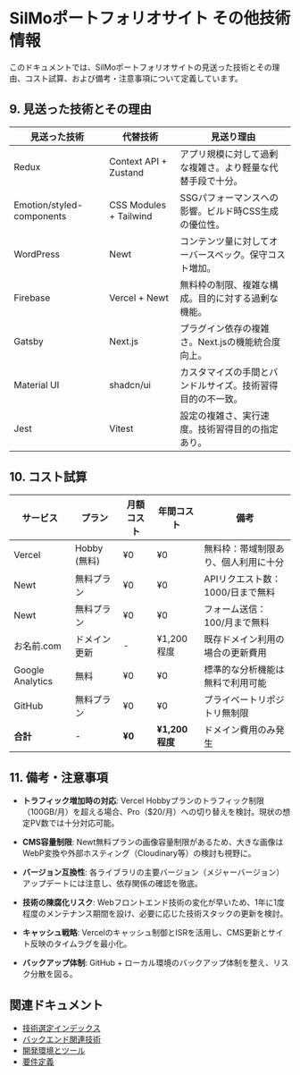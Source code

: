 # SilMoポートフォリオサイト その他技術情報

このドキュメントでは、SilMoポートフォリオサイトの見送った技術とその理由、コスト試算、および備考・注意事項について定義しています。

## 9. 見送った技術とその理由

| 見送った技術 | 代替技術 | 見送り理由 |
|------------|----------|----------|
| Redux | Context API + Zustand | アプリ規模に対して過剰な複雑さ。より軽量な代替手段で十分。 |
| Emotion/styled-components | CSS Modules + Tailwind | SSGパフォーマンスへの影響。ビルド時CSS生成の優位性。 |
| WordPress | Newt | コンテンツ量に対してオーバースペック。保守コスト増加。 |
| Firebase | Vercel + Newt | 無料枠の制限、複雑な構成。目的に対する過剰な機能。 |
| Gatsby | Next.js | プラグイン依存の複雑さ。Next.jsの機能統合度向上。 |
| Material UI | shadcn/ui | カスタマイズの手間とバンドルサイズ。技術習得目的の不一致。 |
| Jest | Vitest | 設定の複雑さ、実行速度。技術習得目的の指定あり。 |

## 10. コスト試算

| サービス | プラン | 月額コスト | 年間コスト | 備考 |
|---------|-------|------------|------------|------|
| Vercel | Hobby (無料) | ¥0 | ¥0 | 無料枠：帯域制限あり、個人利用に十分 |
| Newt | 無料プラン | ¥0 | ¥0 | APIリクエスト数：1000/日まで無料 |
| Newt | 無料プラン | ¥0 | ¥0 | フォーム送信：100/月まで無料 |
| お名前.com | ドメイン更新 | - | ¥1,200程度 | 既存ドメイン利用の場合の更新費用 |
| Google Analytics | 無料 | ¥0 | ¥0 | 標準的な分析機能は無料で利用可能 |
| GitHub | 無料プラン | ¥0 | ¥0 | プライベートリポジトリ無制限 |
| **合計** | - | **¥0** | **¥1,200程度** | ドメイン費用のみ発生 |

## 11. 備考・注意事項

- **トラフィック増加時の対応**: Vercel Hobbyプランのトラフィック制限（100GB/月）を超える場合、Pro（$20/月）への切り替えを検討。現状の想定PV数では十分対応可能。

- **CMS容量制限**: Newt無料プランの画像容量制限があるため、大きな画像はWebP変換や外部ホスティング（Cloudinary等）の検討も視野に。

- **バージョン互換性**: 各ライブラリの主要バージョン（メジャーバージョン）アップデートには注意し、依存関係の確認を徹底。

- **技術の陳腐化リスク**: Webフロントエンド技術の変化が早いため、1年に1度程度のメンテナンス期間を設け、必要に応じた技術スタックの更新を検討。

- **キャッシュ戦略**: Vercelのキャッシュ制御とISRを活用し、CMS更新とサイト反映のタイムラグを最小化。

- **バックアップ体制**: GitHub + ローカル環境のバックアップ体制を整え、リスク分散を図る。

## 関連ドキュメント

- [技術選定インデックス](./index.md)
- [バックエンド関連技術](./バックエンド関連技術.md)
- [開発環境とツール](./開発環境とツール.md)
- [要件定義](../要件定義/プロジェクト管理.md) 